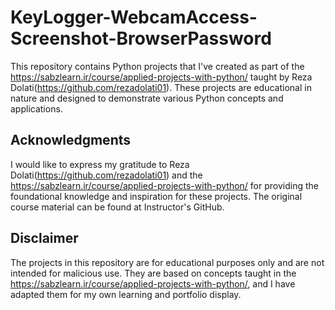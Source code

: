 # KeyLogger-WebcamAccess-Screenshot-BrowserPassword

This repository contains Python projects that I've created as part of the https://sabzlearn.ir/course/applied-projects-with-python/ taught by Reza Dolati(https://github.com/rezadolati01). These projects are educational in nature and designed to demonstrate various Python concepts and applications.

## Acknowledgments

I would like to express my gratitude to Reza Dolati(https://github.com/rezadolati01) and the https://sabzlearn.ir/course/applied-projects-with-python/ for providing the foundational knowledge and inspiration for these projects. The original course material can be found at Instructor's GitHub.

## Disclaimer

The projects in this repository are for educational purposes only and are not intended for malicious use. They are based on concepts taught in the https://sabzlearn.ir/course/applied-projects-with-python/, and I have adapted them for my own learning and portfolio display.
